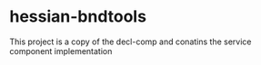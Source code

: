 hessian-bndtools
================

This project is a copy of the decl-comp and conatins the service component implementation
